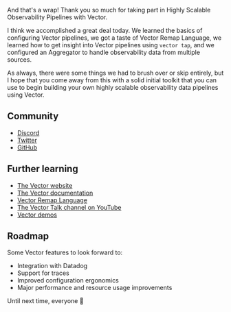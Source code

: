 And that's a wrap! Thank you so much for taking part in Highly Scalable Observability Pipelines with
Vector.

I think we accomplished a great deal today. We learned the basics of configuring Vector pipelines,
we got a taste of Vector Remap Language, we learned how to get insight into Vector pipelines using
`vector tap`, and we configured an Aggregator to handle observability data from multiple sources.

As always, there were some things we had to brush over or skip entirely, but I hope that you come
away from this with a solid initial toolkit that you can use to begin building your own highly
scalable observability data pipelines using Vector.

## Community

* [Discord]
* [Twitter]
* [GitHub]

## Further learning

* [The Vector website][vector]
* [The Vector documentation][docs]
* [Vector Remap Language][vrl]
* [The Vector Talk channel on YouTube][youtube]
* [Vector demos][demos]

## Roadmap

Some Vector features to look forward to:

* Integration with Datadog
* Support for traces
* Improved configuration ergonomics
* Major performance and resource usage improvements

Until next time, everyone 💜

[demos]: https://github.com/vectordotdev/vector-demos
[discord]: https://chat.vector.dev
[docs]: https://vector.dev/docs
[github]: https://github.com/vectordotdev
[twitter]: https://twitter.com/vectordotdev
[vector]: https://vector.dev
[vrl]: https://vrl.dev
[youtube]: https://www.youtube.com/channel/UC5ekcXalohohKTfDH5TXnyg